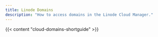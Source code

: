 ```yaml
---
title: Linode Domains
description: "How to access domains in the Linode Cloud Manager."
---
```


{{< content "cloud-domains-shortguide" >}}
